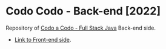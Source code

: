# Codo Codo - Back-end [2022]
Repository of [Codo a Codo - Full Stack Java](https://www.buenosaires.gob.ar/educacion/codo-codo) Back-end side.
- [Link to Front-end side](https://github.com/hozlucas28/Codo-Codo-Front-end-2022).
